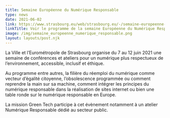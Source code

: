 ```yaml
---
title: Semaine Européenne du Numérique Responsable
type: news
date: 2021-06-02
link: https://www.strasbourg.eu/web/strasbourg.eu/-/semaine-europeenne-du-numerique-responsable
linkTitle: Voir le programme de la semaine Européenne du Numérique Responsable
image: /img/semaine_europeenne_numerique_responsable.png
layout: layouts/post.njk
---
```


La Ville et l’Eurométropole de Strasbourg organise du 7 au 12 juin 2021 une semaine de conférences et ateliers pour un numérique plus respectueux de l’environnement, accessible, inclusif et éthique.

Au programme entre autres, la filière du réemploi du numérique comme vecteur d’égalité citoyenne, l’obsolescence programmée ou comment reprendre la main sur sa machine, comment intégrer les principes du numérique responsable dans la réalisation de sites internet ou bien une table ronde sur le numérique responsable en Europe.
 
La mission Green Tech participe à cet évènement notamment à un atelier Numérique Responsable dédié au secteur public.
